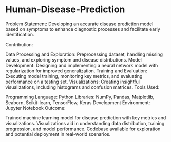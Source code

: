 # Human-Disease-Prediction

Problem Statement:
Developing an accurate disease prediction model based on symptoms to enhance diagnostic processes and facilitate early identification.

Contribution:

Data Processing and Exploration: Preprocessing dataset, handling missing values, and exploring symptom and disease distributions.
Model Development: Designing and implementing a neural network model with regularization for improved generalization.
Training and Evaluation: Executing model training, monitoring key metrics, and evaluating performance on a testing set.
Visualizations: Creating insightful visualizations, including histograms and confusion matrices.
Tools Used:

Programming Language: Python
Libraries: NumPy, Pandas, Matplotlib, Seaborn, Scikit-learn, TensorFlow, Keras
Development Environment: Jupyter Notebook
Outcome:

Trained machine learning model for disease prediction with key metrics and visualizations.
Visualizations aid in understanding data distribution, training progression, and model performance.
Codebase available for exploration and potential deployment in real-world scenarios.
